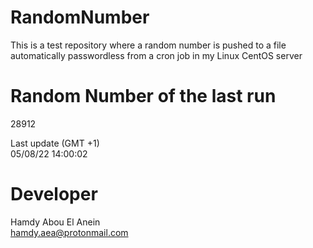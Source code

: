 # RandomNumber    
This is a test repository where a random number is pushed to a file automatically passwordless from a cron job in my Linux CentOS server    
# Random Number of the last run   
28912
      
Last update (GMT +1)    
05/08/22 14:00:02
# Developer    
Hamdy Abou El Anein   
hamdy.aea@protonmail.com
